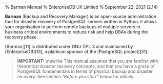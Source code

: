 % Barman Manual
% EnterpriseDB UK Limited
% September 22, 2021 (2.14)

**Barman** (Backup and Recovery Manager) is an open-source administration tool for disaster recovery of PostgreSQL servers written in Python. It allows your organisation to perform remote backups of multiple servers in business critical environments to reduce risk and help DBAs during the recovery phase.

[Barman][11] is distributed under GNU GPL 3 and maintained by [EnterpriseDB][13], a platinum sponsor of the [PostgreSQL project][31].

> **IMPORTANT:** \newline
> This manual assumes that you are familiar with theoretical disaster
> recovery concepts, and that you have a grasp of PostgreSQL fundamentals in
> terms of physical backup and disaster recovery. See section _"Before you start"_ below for details.
